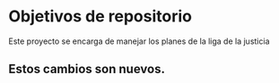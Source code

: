 # Objetivos de repositorio

Este proyecto se encarga de manejar los planes de la liga de la justicia

## Estos cambios son nuevos.
